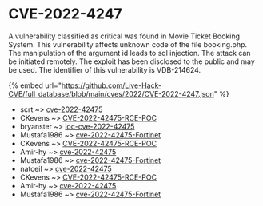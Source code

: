 # CVE-2022-4247

A vulnerability classified as critical was found in Movie Ticket Booking System. This vulnerability affects unknown code of the file booking.php. The manipulation of the argument id leads to sql injection. The attack can be initiated remotely. The exploit has been disclosed to the public and may be used. The identifier of this vulnerability is VDB-214624.

{% embed url="https://github.com/Live-Hack-CVE/full_database/blob/main/cves/2022/CVE-2022-4247.json" %}


* scrt ~> [cve-2022-42475](https://www.alice-snow.ru/2022/database/cve-2022-4247/cve-2022-42475-scrt)
* CKevens ~> [CVE-2022-42475-RCE-POC](https://www.alice-snow.ru/2022/database/cve-2022-4247/cve-2022-42475-rce-poc-ckevens)
* bryanster ~> [ioc-cve-2022-42475](https://www.alice-snow.ru/2022/database/cve-2022-4247/ioc-cve-2022-42475-bryanster)
* Mustafa1986 ~> [cve-2022-42475-Fortinet](https://www.alice-snow.ru/2022/database/cve-2022-4247/cve-2022-42475-fortinet-mustafa1986)
* CKevens ~> [CVE-2022-42475-RCE-POC](https://www.alice-snow.ru/2022/database/cve-2022-4247/cve-2022-42475-rce-poc-ckevens)
* Amir-hy ~> [cve-2022-42475](https://www.alice-snow.ru/2022/database/cve-2022-4247/cve-2022-42475-amir-hy)
* Mustafa1986 ~> [cve-2022-42475-Fortinet](https://www.alice-snow.ru/2022/database/cve-2022-4247/cve-2022-42475-fortinet-mustafa1986)
* natceil ~> [cve-2022-42475](https://www.alice-snow.ru/2022/database/cve-2022-4247/cve-2022-42475-natceil)
* CKevens ~> [CVE-2022-42475-RCE-POC](https://www.alice-snow.ru/2022/database/cve-2022-4247/cve-2022-42475-rce-poc-ckevens)
* Amir-hy ~> [cve-2022-42475](https://www.alice-snow.ru/2022/database/cve-2022-4247/cve-2022-42475-amir-hy)
* Mustafa1986 ~> [cve-2022-42475-Fortinet](https://www.alice-snow.ru/2022/database/cve-2022-4247/cve-2022-42475-fortinet-mustafa1986)